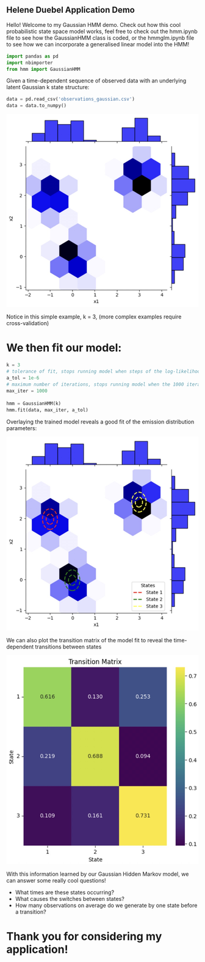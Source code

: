 ## Helene Duebel Application Demo

Hello! Welcome to my Gaussian HMM demo. Check out how this cool probabilistic state space model works, feel free to check out the hmm.ipynb
file to see how the GaussianHMM class is coded, or the hmmglm.ipynb file to see how we can incorporate a generalised linear model into the HMM!

```python
import pandas as pd
import nbimporter
from hmm import GaussianHMM
```

Given a time-dependent sequence of observed data with an underlying latent Gaussian k state structure:

```python
data = pd.read_csv('observations_gaussian.csv')
data = data.to_numpy()
```

![HMM_gaussian_obs](HMM_gaussian_obs.jpeg)

Notice in this simple example, k = 3, (more complex examples require cross-validation)

# We then fit our model:
```python
k = 3
# tolerance of fit, stops running model when steps of the log-likelihood are smaller than 1e-6
a_tol = 1e-6
# maximum number of iterations, stops running model when the 1000 iterations is met
max_iter = 1000

hmm = GaussianHMM(k)
hmm.fit(data, max_iter, a_tol)
```

Overlaying the trained model reveals a good fit of the emission distribution parameters:

![HMM_gaussian_model](HMM_model.jpeg)

We can also plot the transition matrix of the model fit to reveal the time-dependent transitions between states

![HMM_transition_matrix_model](HMM_transition_matrix.jpeg)

With this information learned by our Gaussian Hidden Markov model, we can answer some really cool questions!
- What times are these states occurring?
- What causes the switches between states?
- How many observations on average do we generate by one state before a transition?

# Thank you for considering my application!
